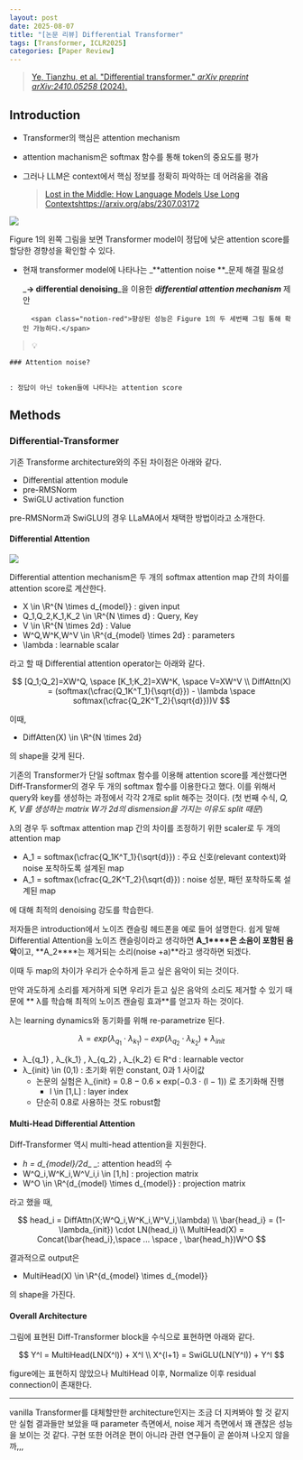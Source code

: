 ```yaml
---
layout: post
date: 2025-08-07
title: "[논문 리뷰] Differential Transformer"
tags: [Transformer, ICLR2025]
categories: [Paper Review]
---
```


> [Ye, Tianzhu, et al. "Differential transformer." ](https://arxiv.org/abs/2410.05258)[_arXiv preprint arXiv:2410.05258_](https://arxiv.org/abs/2410.05258)[ (2024).](https://arxiv.org/abs/2410.05258)



## Introduction

- Transformer의 핵심은 attention mechanism
- attention machanism은 softmax 함수를 통해 token의 중요도를 평가
- 그러나 LLM은 context에서 핵심 정보를 정확히 파악하는 데 어려움을 겪음

	> [Lost in the Middle: How Language Models Use Long Contextshttps://arxiv.org/abs/2307.03172](https://arxiv.org/abs/2307.03172)


![](https://prod-files-secure.s3.us-west-2.amazonaws.com/542b861c-36a8-4051-84e5-8804b6728dba/9083ea56-691a-4752-ae26-47f403431ac8/image.png?X-Amz-Algorithm=AWS4-HMAC-SHA256&X-Amz-Content-Sha256=UNSIGNED-PAYLOAD&X-Amz-Credential=ASIAZI2LB4662DTGHPYN%2F20250819%2Fus-west-2%2Fs3%2Faws4_request&X-Amz-Date=20250819T080100Z&X-Amz-Expires=3600&X-Amz-Security-Token=IQoJb3JpZ2luX2VjEG4aCXVzLXdlc3QtMiJHMEUCIFbLq2TxVTP3wLy2H04%2FsWaHDra5cfaaWesVaCuIWeREAiEA244DQ6nFQhnXpkB%2BGekKyUzUkcIYTfh94jpza%2FBHK3UqiAQIt%2F%2F%2F%2F%2F%2F%2F%2F%2F%2F%2FARAAGgw2Mzc0MjMxODM4MDUiDCCI4UHh%2B8FL5CdMyyrcA3aQLfmqI5Jk8flLZjuTpYAJswr8PYjdtF1xnCWZNVrWcneYyajAVIsD5Ve5k0r02D4i2EHtpBXjcZBYGgWhmI0uAuv3fAZ7gZVbj%2F7pqPQfs9aUjFqUMHBbOiHMIwwcubPdmC8a15bu2U88F0WYiV7B7PGldKjZT3Eq%2FDNbwk%2FPURqRMq38RnFjSQTGK2AdXj3eH%2B3OghqrIVOgD3Oa1iM%2BsqRyn6NscOMx8RVhIgOSM8g5P4OvOibQiU9qnZrAjAIXvVthzUZhDj6VBcIS2A5DQPpUHhXPwSq1jwKLzVpAYpc2oO5SoUmdWdToQWadPSkVz8iLmwYooxxPyI4fIdI51r6APk6q4ZNlIgaZUThrLwryCgL%2FNWHJdkz%2FYKT%2FpM3eOiALVFaLZnQHzN7MkpfehB3RjXNdVSq9PK%2FipgDpx5Zn1i%2BP9R4bXoI8iCwUFeB6XAYs441EccH4b5VfWLj5W%2ByQls4SPWCxbPyvusgWp2nneUMMGkcYP26GQMBVm2otcuQOVgYhz1H6DGqwN2BcC27ugumd6mT94imxPRO0IiLT6TCXEcYbiPw1VgJTLsGEcyqx%2ForD0XvZ6%2BJB6us1P47N7Snh%2BFuETeY4RGu7%2FzgcPC8aAF9ZoHz%2FMPiXkMUGOqUBdR5nSBmkEkiR%2Fnrv8%2FinpHShc3GekSFpVB75BrCMB7BtQg09rqfKc3Pg9OymTNUgN5G9l18O7igkDpcDS35kEAfvce629blmQpSG3%2FQRPJFso4qTdo1TiQYuP%2FgVERPA1ApJWaa1zJGf%2F7od6LTuHBU0GhcW%2FLPvptnI3vXI7M4WamtOzF3qkY9BF2Lb8QUDeh7wJI78baOIZjey7cXQoQ7K876b&X-Amz-Signature=067e64f90406854020087849c3d56343548cf1f8246dfa22c5dbb7b06e9e525f&X-Amz-SignedHeaders=host&x-amz-checksum-mode=ENABLED&x-id=GetObject)


Figure 1의 왼쪽 그림을 보면 Transformer model이 정답에 낮은 attention score를 할당한 경향성을 확인할 수 있다.

- 현재 transformer model에 나타나는 _**attention noise **_문제 해결 필요성

	_**→ differential denoising**_을 이용한 _**differential attention mechanism**_ 제안


		<span class="notion-red">향상된 성능은 Figure 1의 두 세번째 그림 통해 확인 가능하다.</span>


> 💡 


	### Attention noise?


	: 정답이 아닌 token들에 나타나는 attention score



## Methods



### Differential-Transformer


기존 Transforme architecture와의 주된 차이점은 아래와 같다.

- Differential attention module
- pre-RMSNorm
- SwiGLU activation function

pre-RMSNorm과 SwiGLU의 경우 LLaMA에서 채택한 방법이라고 소개한다.



#### Differential Attention


![](https://prod-files-secure.s3.us-west-2.amazonaws.com/542b861c-36a8-4051-84e5-8804b6728dba/116d70b2-1963-4810-9167-f4c7d8a06e8f/image.png?X-Amz-Algorithm=AWS4-HMAC-SHA256&X-Amz-Content-Sha256=UNSIGNED-PAYLOAD&X-Amz-Credential=ASIAZI2LB4662DTGHPYN%2F20250819%2Fus-west-2%2Fs3%2Faws4_request&X-Amz-Date=20250819T080100Z&X-Amz-Expires=3600&X-Amz-Security-Token=IQoJb3JpZ2luX2VjEG4aCXVzLXdlc3QtMiJHMEUCIFbLq2TxVTP3wLy2H04%2FsWaHDra5cfaaWesVaCuIWeREAiEA244DQ6nFQhnXpkB%2BGekKyUzUkcIYTfh94jpza%2FBHK3UqiAQIt%2F%2F%2F%2F%2F%2F%2F%2F%2F%2F%2FARAAGgw2Mzc0MjMxODM4MDUiDCCI4UHh%2B8FL5CdMyyrcA3aQLfmqI5Jk8flLZjuTpYAJswr8PYjdtF1xnCWZNVrWcneYyajAVIsD5Ve5k0r02D4i2EHtpBXjcZBYGgWhmI0uAuv3fAZ7gZVbj%2F7pqPQfs9aUjFqUMHBbOiHMIwwcubPdmC8a15bu2U88F0WYiV7B7PGldKjZT3Eq%2FDNbwk%2FPURqRMq38RnFjSQTGK2AdXj3eH%2B3OghqrIVOgD3Oa1iM%2BsqRyn6NscOMx8RVhIgOSM8g5P4OvOibQiU9qnZrAjAIXvVthzUZhDj6VBcIS2A5DQPpUHhXPwSq1jwKLzVpAYpc2oO5SoUmdWdToQWadPSkVz8iLmwYooxxPyI4fIdI51r6APk6q4ZNlIgaZUThrLwryCgL%2FNWHJdkz%2FYKT%2FpM3eOiALVFaLZnQHzN7MkpfehB3RjXNdVSq9PK%2FipgDpx5Zn1i%2BP9R4bXoI8iCwUFeB6XAYs441EccH4b5VfWLj5W%2ByQls4SPWCxbPyvusgWp2nneUMMGkcYP26GQMBVm2otcuQOVgYhz1H6DGqwN2BcC27ugumd6mT94imxPRO0IiLT6TCXEcYbiPw1VgJTLsGEcyqx%2ForD0XvZ6%2BJB6us1P47N7Snh%2BFuETeY4RGu7%2FzgcPC8aAF9ZoHz%2FMPiXkMUGOqUBdR5nSBmkEkiR%2Fnrv8%2FinpHShc3GekSFpVB75BrCMB7BtQg09rqfKc3Pg9OymTNUgN5G9l18O7igkDpcDS35kEAfvce629blmQpSG3%2FQRPJFso4qTdo1TiQYuP%2FgVERPA1ApJWaa1zJGf%2F7od6LTuHBU0GhcW%2FLPvptnI3vXI7M4WamtOzF3qkY9BF2Lb8QUDeh7wJI78baOIZjey7cXQoQ7K876b&X-Amz-Signature=e5262e76d9e61110676ed09dfaf9c0d27527c5304497cac8bc5e54144711a0a8&X-Amz-SignedHeaders=host&x-amz-checksum-mode=ENABLED&x-id=GetObject)


Differential attention mechanism은 두 개의 softmax attention map 간의 차이를 attention score로 계산한다.

- X \in \R^{N \times d\_{model}} : given input
- Q\_1,Q\_2,K\_1,K\_2 \in \R^{N \times d} : Query, Key
- V \in \R^{N \times 2d} : Value
- W^Q,W^K,W^V \in \R^{d\_{model} \times 2d} : parameters
- \lambda : learnable scalar

라고 할 때 Differential attention operator는 아래와 같다.


$$
[Q_1;Q_2]=XW^Q, \space [K_1;K_2]=XW^K, \space V=XW^V \\
DiffAttn(X) = (softmax(\cfrac{Q_1K^T_1}{\sqrt{d}}) - \lambda \space softmax(\cfrac{Q_2K^T_2}{\sqrt{d}}))V
$$


이때,

- DiffAtten(X) \in \R^{N \times 2d}

의 shape을 갖게 된다.


기존의 Transformer가 단일 softmax 함수를 이용해 attention score를 계산했다면 Diff-Transformer의 경우 두 개의 softmax 함수를 이용한다고 했다. 이를 위해서 query와 key를 생성하는 과정에서 각각 2개로 split 해주는 것이다. <span class="notion-red">(첫 번째 수식, </span><span class="notion-red">_Q, K, V를 생성하는 matrix W가 2d의 dismension을 가지는 이유도 split 때문_</span><span class="notion-red">)</span>


 λ의 경우 두 softmax attention map 간의 차이를 조정하기 위한 scaler로 두 개의 attention map

- A\_1 = softmax(\cfrac{Q\_1K^T\_1}{\sqrt{d}}) : 주요 신호(relevant context)와 noise 포착하도록 설계된 map
- A\_1 = softmax(\cfrac{Q\_2K^T\_2}{\sqrt{d}}) : noise 성분, 패턴 포착하도록 설계된 map 

에 대해 최적의 denoising 강도를 학습한다.


저자들은 introduction에서 노이즈 캔슬링 헤드폰을 예로 들어 설명한다. 쉽게 말해 Differential Attention을 노이즈 캔슬링이라고 생각하면 **A\_1****은 소음이 포함된 음악**이고, **A\_2****는 제거되는 소리(noise +a)**라고 생각하면 되겠다. 


이때 두 map의 차이가 우리가 순수하게 듣고 싶은 음악이 되는 것이다. 


만약 과도하게 소리를 제거하게 되면 우리가 듣고 싶은 음악의 소리도 제거할 수 있기 때문에 ** λ를 학습해 최적의 노이즈 캔슬링 효과**를 얻고자 하는 것이다.


λ는 learning dynamics와 동기화를 위해 re-parametrize 된다.


$$
\lambda = exp(\lambda_{q_1} \cdot \lambda_{k_1}) - exp(\lambda_{q_2} \cdot \lambda_{k_2}) + \lambda_{init}
$$

- λ\_{q\_1} , λ\_{k\_1} , λ\_{q\_2} , λ\_{k\_2} ∈ R^d : learnable vector
- λ\_{init} \in (0,1) : 초기화 위한 constant, 0과 1 사이값
	- 논문의 실험은 λ\_{init} = 0.8 − 0.6 × exp(−0.3 · (l − 1)) 로 초기화해 진행
		- l \in [1,L] : layer index
	- 단순히 0.8로 사용하는 것도 robust함


#### **Multi-Head Differential Attention**


Diff-Transformer 역시 multi-head attention을 지원한다.

- _h = d\_{model}/2d__ _: attention head의 수
- W^Q\_i,W^K\_i,W^V\_i,i \in [1,h] : projection matrix
- W^O \in \R^{d\_{model} \times d\_{model}} : projection matrix

라고 했을 때,


$$
head_i = DiffAttn(X;W^Q_i,W^K_i,W^V_i,\lambda) \\
\bar{head_i} = (1-\lambda_{init}) \cdot LN(head_i) \\
MultiHead(X) = Concat(\bar{head_i},\space ... \space , \bar{head_h})W^O
$$


결과적으로 output은

- MultiHead(X) \in \R^{d\_{model} \times d\_{model}}

의 shape을 가진다.



#### Overall Architecture


그림에 표현된 Diff-Transformer block을 수식으로 표현하면 아래와 같다.


$$
Y^l = MultiHead(LN(X^l)) + X^l \\
X^{l+1} = SwiGLU(LN(Y^l)) + Y^l
$$


figure에는 표현하지 않았으나 MultiHead 이후, Normalize 이후 residual connection이 존재한다.


---


vanilla Transformer를 대체할만한 architecture인지는 조금 더 지켜봐야 할 것 같지만 실험 결과들만 보았을 때 parameter 측면에서, noise 제거 측면에서 꽤 괜찮은 성능을 보이는 것 같다. 구현 또한 어려운 편이 아니라 관련 연구들이 곧 쏟아져 나오지 않을까,,,

